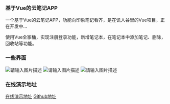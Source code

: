 ### 基于Vue的云笔记APP
一个基于Vue的云笔记APP，功能向印象笔记看齐，是在饥人谷里的Vue项目，正在开发中...

使用Vue全家桶，实现注册登录功能，新增笔记本，在笔记本中添加笔记、删除，回收站等功能。

### 一些界面
![请输入图片描述][1]
![请输入图片描述][2]
![请输入图片描述][3]

### 在线演示地址
[在线演示地址](https://ricardocao-biker.github.io/vuenote-display)
[Github地址](https://github.com/RicardoCao-Biker/online-note-book)


  [1]: http://39.107.107.62/vuenote/note1.jpg
  [2]: http://39.107.107.62/vuenote/note2.jpg
  [3]: http://39.107.107.62/vuenote/note3.jpg
